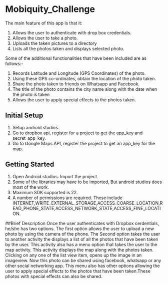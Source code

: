 # Mobiquity_Challenge

The main feature of this app is that it:
1. Allows the user to authenticate with drop box credentials.
2. Allows the user to take a photo.
3. Uploads the taken pictures to a directory
4. Lists all the photos taken and displays selected photo.

Some of the additional functionalities that have been included are as follows:-
1. Records Latitude and Longitude (GPS Coordinates) of the photo.
2. Using these GPS co-ordinates, obtain the location of the photo taken.
3. Share the photo taken to friends on Whatsapp and Facebook.
4. The title of the photo contains the city name along with the date when the photo is taken
5. Allows the user to apply special effects to the photos taken.

## Initial Setup
1. Setup android studios.
2. Go to dropbox api, register for a project to get the app_key and secret_app_key.
3. Go to Google Maps API, register the project to get an app_key for the map.

## Getting Started
1. Open Android studios. Import the project.
2. Some of the libraries may have to be imported, But android studios does most of the work.
3. Maximum SDK supported is 22.
4. A number of permissions are required. These include INTERNET,WRITE_EXTERNAL_STORAGE,ACCESS_COARSE_LOCATION,READ_PHONE_STATE,ACCESS_NETWORK_STATE,ACCESS_FINE_LOCATION.

##Brief Description
Once the user authenticates with Dropbox cerdentials, he/she has two options. The first option allows the user to upload a new photo by using the camera of the phone. The Second option takes the user to another activity the displays a list of all the photos that have been taken by the user. This activity also has a menu option that takes the user to the map activity. This activity displays the map along with the photos taken. Clicking on any one of the list view item, opens up the image in an imageview. Now this photo can be shared using facebook, whatsapp or any other social networking app. This menu also has other options allowing the user to apply special effects to the photos that have been taken.These photos with special effects can also be shared. 

